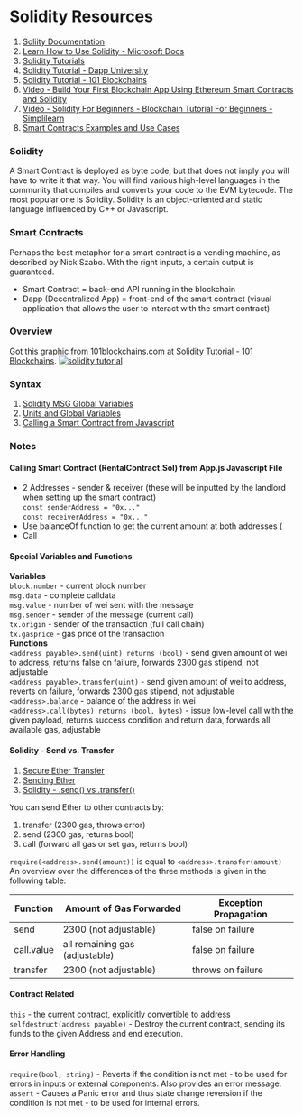 # Solidity Resources

1. [Soliity Documentation](https://docs.soliditylang.org/en/develop/)
2. [Learn How to Use Solidity - Microsoft Docs](https://docs.microsoft.com/en-us/learn/modules/blockchain-learning-solidity/)
3. [Solidity Tutorials](https://www.tutorialspoint.com/solidity/index.htm)
4. [Solidity Tutorial - Dapp University](https://www.dappuniversity.com/articles/solidity-tutorial)
5. [Solidity Tutorial - 101 Blockchains](https://101blockchains.com/solidity-tutorial/)
6. [Video - Build Your First Blockchain App Using Ethereum Smart Contracts and Solidity](https://www.youtube.com/watch?v=coQ5dg8wM2o)
7. [Video - Solidity For Beginners - Blockchain Tutorial For Beginners - Simplilearn](https://www.youtube.com/watch?v=YjbIrNRqiYU)
8. [Smart Contracts Examples and Use Cases](https://existek.com/blog/what-are-smart-contracts-examples-and-use-cases/)

### Solidity
A Smart Contract is deployed as byte code, but that does not imply you will have to write it that way. You will find various high-level languages in the community that compiles and converts your code to the EVM bytecode. The most popular one is Solidity. Solidity is an object-oriented and static language influenced by C++ or Javascript.

### Smart Contracts
Perhaps the best metaphor for a smart contract is a vending machine, as described by Nick Szabo. With the right inputs, a certain output is guaranteed.
- Smart Contract = back-end API running in the blockchain
- Dapp (Decentralized App) = front-end of the smart contract (visual application that allows the user to interact with the smart contract)

### Overview
Got this graphic from 101blockchains.com at [Solidity Tutorial - 101 Blockchains](https://101blockchains.com/solidity-tutorial/).
<a href='https://101blockchains.com/blockchain-infographics/'> <img src="https://101blockchains.com/wp-content/uploads/2021/05/solidity-tutorial.png" alt="solidity tutorial" border='0' /> </a>

### Syntax
1. [Solidity MSG Global Variables](https://medium.com/upstate-interactive/what-you-need-to-know-about-msg-global-variables-in-solidity-566f1e83cc69)
2. [Units and Global Variables](https://docs.soliditylang.org/en/v0.8.10/units-and-global-variables.html)
3. [Calling a Smart Contract from Javascript](https://ethereum.org/en/developers/tutorials/calling-a-smart-contract-from-javascript/)

### Notes
#### Calling Smart Contract (RentalContract.Sol) from App.js Javascript File
- 2 Addresses - sender & receiver (these will be inputted by the landlord when setting up the smart contract)<br>
`const senderAddress = "0x..."`<br>
`const receiverAddress = "0x..."`<br>
- Use balanceOf function to get the current amount at both addresses (
- Call 
  
#### Special Variables and Functions
**Variables**<br>
`block.number` - current block number<br>
`msg.data` - complete calldata<br>
`msg.value` - number of wei sent with the message<br>
`msg.sender` - sender of the message (current call)<br>
`tx.origin` - sender of the transaction (full call chain)<br>
`tx.gasprice` - gas price of the transaction<br>
**Functions**<br>
`<address payable>.send(uint) returns (bool)` - send given amount of wei to address, returns false on failure, forwards 2300 gas stipend, not adjustable<br>
`<address payable>.transfer(uint)` - send given amount of wei to address, reverts on failure, forwards 2300 gas stipend, not adjustable<br>
`<address>.balance` - balance of the address in wei<br>
`<address>.call(bytes) returns (bool, bytes)` - issue low-level call with the given payload, returns success condition and return data, forwards all available gas, adjustable<br>

#### Solidity - Send vs. Transfer
1. [Secure Ether Transfer](https://fravoll.github.io/solidity-patterns/secure_ether_transfer.html)
2. [Sending Ether](https://solidity-by-example.org/sending-ether/)
3. [Solidity - .send() vs .transfer()](https://vomtom.at/solidity-send-vs-transfer/)

You can send Ether to other contracts by:
1. transfer (2300 gas, throws error)
2. send (2300 gas, returns bool)
3. call (forward all gas or set gas, returns bool)

`require(<address>.send(amount))` is equal to `<address>.transfer(amount)`<br>
An overview over the differences of the three methods is given in the following table:

| Function    | Amount of Gas Forwarded        | Exception Propagation |
| ----------- | ------------------------------ | --------------------- |
| send        | 2300 (not adjustable)          | false on failure      |
| call.value  | all remaining gas (adjustable) | false on failure      |
| transfer    | 2300 (not adjustable)          | throws on failure     |

#### Contract Related
`this` - the current contract, explicitly convertible to address<br>
`selfdestruct(address payable)` - Destroy the current contract, sending its funds to the given Address and end execution.<br>

#### Error Handling
`require(bool, string)` - Reverts if the condition is not met - to be used for errors in inputs or external components. Also provides an error message.<br>
`assert` - Causes a Panic error and thus state change reversion if the condition is not met - to be used for internal errors.<br>
